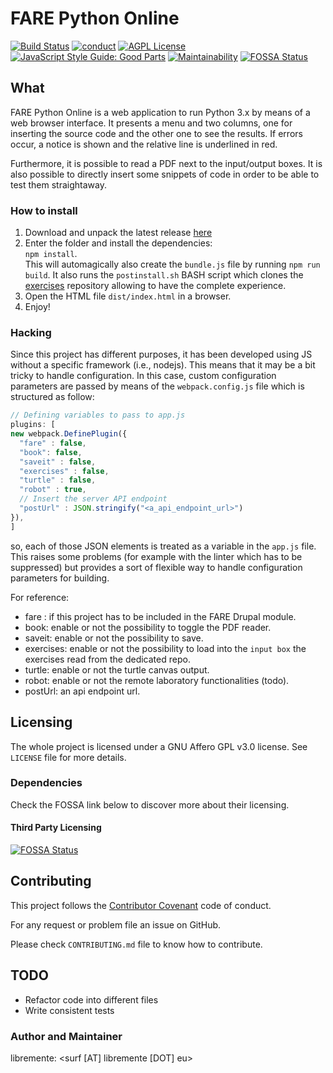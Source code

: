 # FARE Python Online
[![Build Status](https://travis-ci.org/Open-Education-Polito/oep-python-online.svg?branch=master)](https://travis-ci.org/Open-Education-Polito/oep-python-online)
[![conduct](https://img.shields.io/badge/code%20of%20conduct-contributor%20covenant-green.svg?style=flat-square)](http://contributor-covenant.org/version/1/4/)
[![AGPL License](http://img.shields.io/badge/license-AGPL%20v3-red.svg?style=flat-square)](https://www.gnu.org/licenses/agpl-3.0.en.html) 
[![JavaScript Style Guide: Good Parts](https://img.shields.io/badge/code%20style-goodparts-brightgreen.svg?style=flat)](https://github.com/dwyl/goodparts "JavaScript The Good Parts")
[![Maintainability](https://api.codeclimate.com/v1/badges/6fd5305f516d8ecc8da1/maintainability)](https://codeclimate.com/github/Free-Polito/fare-python-online/maintainability)
[![FOSSA Status](https://app.fossa.io/api/projects/git%2Bgithub.com%2FOpen-Education-Polito%2Foep-python-online.svg?type=shield)](https://app.fossa.io/projects/git%2Bgithub.com%2FOpen-Education-Polito%2Foep-python-online?ref=badge_shield)
## What

FARE Python Online is a web application to run Python 3.x by means of a web
browser interface.
It presents a menu and two columns, one for inserting the source code and the
other one to see the results. 
If errors occur, a notice is shown and the relative line is underlined in red.

Furthermore, it is possible to read a PDF next to the input/output boxes. 
It is also possible to directly insert some snippets of code in order to be
able to test them straightaway. 

### How to install
1. Download and unpack the latest release
   [here](https://github.com/Free-Polito/fare-python-online/releases)
2. Enter the folder and install the dependencies:  
   `npm install`.   
   This will automagically also create the `bundle.js` file by running `npm run
   build`.
   It also runs the `postinstall.sh` BASH script which clones the
   [exercises](https://github.com/Open-Education-Polito/oep-esercizi-python)
   repository allowing to have the complete experience. 
3. Open the HTML file `dist/index.html` in a browser.  
4. Enjoy!

### Hacking
Since this project has different purposes, it has been developed using JS
without a specific framework (i.e., nodejs). This means that it may be a bit
tricky to handle configuration. 
In this case, custom configuration parameters are passed by means of the
`webpack.config.js` file which is structured as follow:

```javascript
// Defining variables to pass to app.js
plugins: [
new webpack.DefinePlugin({
  "fare" : false,
  "book": false,
  "saveit" : false,
  "exercises" : false,
  "turtle" : false,
  "robot" : true,
  // Insert the server API endpoint
  "postUrl" : JSON.stringify("<a_api_endpoint_url>")
}),
]
```
so, each of those JSON elements is treated as a variable in the `app.js` file.
This raises some problems (for example with the linter which has to be
suppressed) but provides a sort of flexible way to handle configuration
parameters for building. 

For reference:
* fare : if this project has to be included in the FARE Drupal module.
* book: enable or not the possibility to toggle the PDF reader.
* saveit: enable or not the possibility to save.
* exercises: enable or not the possibility to load into the `input box` the
  exercises read from the dedicated repo.
* turtle: enable or not the turtle canvas output.
* robot: enable or not the remote laboratory functionalities (todo). 
* postUrl: an api endpoint url.


## Licensing
The whole project is licensed under a GNU Affero GPL v3.0 license. See `LICENSE` file
for more details. 

### Dependencies
Check the FOSSA link below to discover more about their licensing.

#### Third Party Licensing
[![FOSSA Status](https://app.fossa.io/api/projects/git%2Bgithub.com%2FOpen-Education-Polito%2Foep-python-online.svg?type=large)](https://app.fossa.io/projects/git%2Bgithub.com%2FOpen-Education-Polito%2Foep-python-online?ref=badge_large)

## Contributing
This project follows the [Contributor
Covenant](https://www.contributor-covenant.org/) code of conduct.

For any request or problem file an issue on GitHub. 

Please check `CONTRIBUTING.md` file to know how to contribute.

## TODO
* Refactor code into different files
* Write consistent tests

### Author and Maintainer
libremente: <surf [AT] libremente [DOT] eu>
